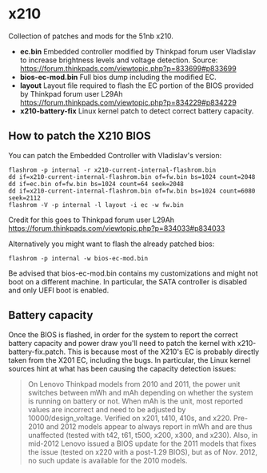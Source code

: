 # x210

Collection of patches and mods for the 51nb x210. 
 * **ec.bin** Embedded controller modified by Thinkpad forum user Vladislav to increase brightness levels and voltage detection. Source: https://forum.thinkpads.com/viewtopic.php?p=833699#p833699
 * **bios-ec-mod.bin** Full bios dump including the modified EC. 
  * **layout** Layout file required to flash the EC portion of the BIOS provided by Thinkpad forum user L29Ah https://forum.thinkpads.com/viewtopic.php?p=834229#p834229
 * **x210-battery-fix** Linux kernel patch to detect correct battery capacity.
 
 ## How to patch the X210 BIOS
 
 You can patch the Embedded Controller with Vladislav's version: 

```
flashrom -p internal -r x210-current-internal-flashrom.bin
dd if=x210-current-internal-flashrom.bin of=fw.bin bs=1024 count=2048
dd if=ec.bin of=fw.bin bs=1024 count=64 seek=2048
dd if=x210-current-internal-flashrom.bin of=fw.bin bs=1024 count=6080 seek=2112
flashrom -V -p internal -l layout -i ec -w fw.bin
```
Credit for this goes to Thinkpad forum user L29Ah https://forum.thinkpads.com/viewtopic.php?p=834033#p834033

Alternatively you might want to flash the already patched bios:

```flashrom -p internal -w bios-ec-mod.bin```

Be advised that bios-ec-mod.bin contains my customizations and might not boot on a different machine. In particular, the SATA controller is disabled and only UEFI boot is enabled.

##  Battery capacity

Once the BIOS is flashed, in order for the system to report the correct battery capacity and power draw you'll need to patch the kernel with x210-battery-fix.patch. This is because most of the X210's EC is probably directly taken from the X201 EC, including the bugs.  In particular, the Linux kernel sources hint at what has been causing the capacity detection issues:

> On Lenovo Thinkpad models from 2010 and 2011, the power unit switches between mWh and mAh depending on whether the system is running on battery or not. When mAh is the unit, most reported values are incorrect and need to be adjusted by 10000/design_voltage. Verified on x201, t410, 410s, and x220. Pre-2010 and 2012 models appear to always report in mWh and are thus unaffected (tested with t42, t61, t500, x200, x300, and x230). Also, in mid-2012 Lenovo issued a BIOS update for the 2011 models that fixes the issue (tested on x220 with a post-1.29 BIOS), but as of Nov. 2012, no such update is available for the 2010 models.
